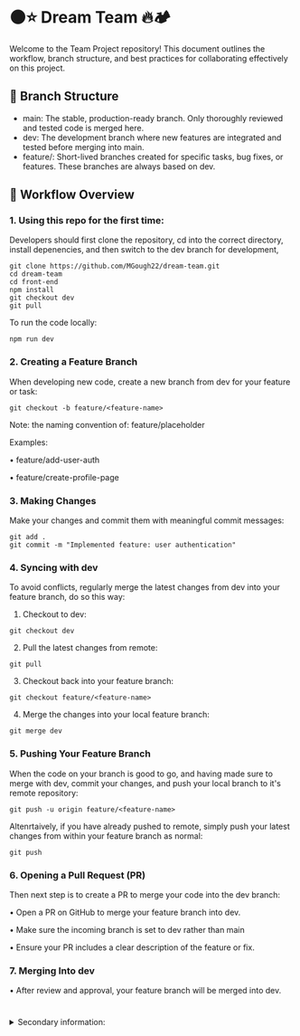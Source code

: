 # 🌑⭐ Dream Team 🔥🏕

Welcome to the Team Project repository! This document outlines the workflow, branch structure, and best practices for collaborating effectively on this project.

## 📂 Branch Structure

- main: The stable, production-ready branch. Only thoroughly reviewed and tested code is merged here.
- dev: The development branch where new features are integrated and tested before merging into main.
- feature/<feature-name>: Short-lived branches created for specific tasks, bug fixes, or features. These branches are always based on dev.

## 🔄 Workflow Overview

### 1. Using this repo for the first time:

Developers should first clone the repository, cd into the correct directory, install depenencies, and then switch to the dev branch for development,

```
git clone https://github.com/MGough22/dream-team.git
cd dream-team
cd front-end
npm install
git checkout dev
git pull
```

To run the code locally:

```
npm run dev
```

### 2. Creating a Feature Branch

When developing new code, create a new branch from dev for your feature or task:

```
git checkout -b feature/<feature-name>
```

Note: the naming convention of: feature/placeholder

Examples:

• feature/add-user-auth

• feature/create-profile-page

### 3. Making Changes

Make your changes and commit them with meaningful commit messages:

```
git add .
git commit -m "Implemented feature: user authentication"
```

### 4. Syncing with dev

To avoid conflicts, regularly merge the latest changes from dev into your feature branch, do so this way:

1. Checkout to dev:

```
git checkout dev
```

2. Pull the latest changes from remote:

```
git pull
```

3. Checkout back into your feature branch:

```
git checkout feature/<feature-name>
```

4. Merge the changes into your local feature branch:

```
git merge dev
```

### 5. Pushing Your Feature Branch

When the code on your branch is good to go, and having made sure to merge with dev, commit your changes, and push your local branch to it's remote repository:

```
git push -u origin feature/<feature-name>
```

Altenrtaively, if you have already pushed to remote, simply push your latest changes from within your feature branch as normal:

```
git push
```

### 6. Opening a Pull Request (PR)

Then next step is to create a PR to merge your code into the dev branch:

• Open a PR on GitHub to merge your feature branch into dev.

• Make sure the incoming branch is set to dev rather than main

• Ensure your PR includes a clear description of the feature or fix.

### 7. Merging Into dev

• After review and approval, your feature branch will be merged into dev.

#

<details>

  <summary> Secondary information:</summary>

## 🚀 Releasing to Production

### 1. When dev is stable and ready for production: 1. Switch to the main branch:

```
git checkout main
```

### 2. Pull potnetial changes from main:

```
git pull origin main
```

### 3. Merge dev into main:

```
git merge dev
```

### 4. Push the updated main branch:

```
git push origin main
```

## 🔄 Syncing dev with main

After merging into main, update the dev branch:

### 1. Switch to dev:

```
git checkout dev
```

### 2. Pull the latest changes from main into dev:

```
git pull origin main
```

### 3. Push the updated dev branch:

```
git push origin dev
```

</details>
